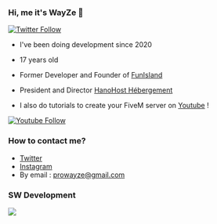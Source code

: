 ### Hi, me it's WayZe 👋

[![Twitter Follow](https://img.shields.io/twitter/follow/WayZeTV?color=1DA1F2&logo=twitter&style=for-the-badge)](https://twitter.com/WayZeTV)
- I've been doing development since 2020
- 17 years old
- Former Developer and Founder of [FunIsland](https://twitter.com/FunIslandRP)
- President and Director [HanoHost Hébergement](https://hanohost.fr)

- I also do tutorials to create your FiveM server on [Youtube](https://www.youtube.com/channel/UCwrVESX4HcDwRnXZagsGV1Q) !

[![Youtube Follow](https://img.shields.io/youtube/channel/subscribers/UCwrVESX4HcDwRnXZagsGV1Qlabel=s%27abonner&style=for-the-badge)](https://www.youtube.com/channel/UCwrVESX4HcDwRnXZagsGV1Q/subscribe)

### How to contact me?

- [Twitter](https://twitter.com/WayZeTV)
- [Instagram](https://instagram.com/wayze_tv)
- By email : prowayze@gmail.com

### SW Development
<a href="https://discord.gg/Wc4ujJNcpQ"><img src="https://discord.com/api/guilds/723245101282885742/widget.png?style=banner1"></a>
